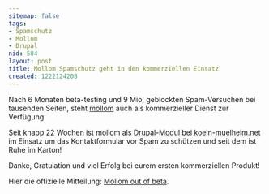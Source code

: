 ```yaml
---
sitemap: false
tags:
- Spamschutz
- Mollom
- Drupal
nid: 584
layout: post
title: Mollom Spamschutz geht in den kommerziellen Einsatz
created: 1222124208
---
```

<p>Nach 6 Monaten beta-testing und 9 Mio, geblockten Spam-Versuchen bei tausenden Seiten, steht <a href="http://mollom.com/">mollom</a> auch als kommerzieller Dienst zur Verfügung.</p>
<p>Seit knapp 22 Wochen ist mollom als <a href="http://drupal.org/project/mollom">Drupal-Modul</a> bei <a href="http://koeln-muelheim.net">koeln-muelheim.net</a> im Einsatz um das Kontaktformular vor Spam zu schützen und seit dem ist Ruhe im Karton!</p>
<p>Danke, Gratulation und viel Erfolg bei eurem ersten kommerziellen Produkt!</p>
<p>Hier die offizielle Mitteilung: <a href="http://mollom.com/mollom-out-of-beta">Mollom out of beta</a>.</p><!--break-->
